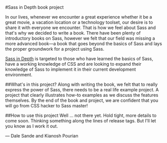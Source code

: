 #Sass in Depth book project

In our lives, whenever we encounter a great experience whether it be a great movie, a vacation location or a technology toolset, our desire is to share it with everyone we encounter. That is how we feel about Sass and that's why we decided to write a book. There have been plenty of introductory books on Sass, however we felt that our field was missing a more advanced book—a book that goes beyond the basics of Sass and lays the proper groundwork for a project using Sass.

[Sass in Depth](http://www.manning.com/dsande/) is targeted to those who have learned the basics of Sass, have a working knowledge of CSS and are looking to expand their knowledge of Sass to implement it in their current development environment.

##What's in this project?
Along with writing the book, we felt that to really express the power of Sass, there needs to be a real life example project. A project that clearly illustrates how-to examples as we discuss the features themselves. By the end of the book and project, we are confident that you will go from CSS hacker to Sass master!

##How to use this project
Well ... not there yet. Hold tight, more details to come soon. Thinking something along the lines of release tags. But I'll let you know as I work it out.


— Dale Sande and Kianosh Pourian
